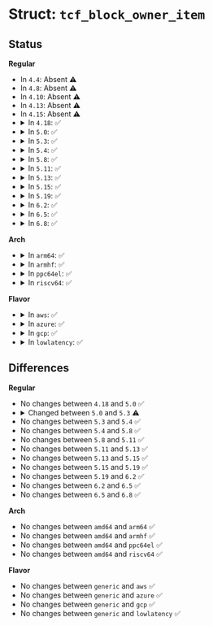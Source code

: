 # Struct: <code>tcf_block_owner_item</code>

## Status
<b>Regular</b>
<ul>
<li>
In <code>4.4</code>: Absent ⚠️
</li>
<li>
In <code>4.8</code>: Absent ⚠️
</li>
<li>
In <code>4.10</code>: Absent ⚠️
</li>
<li>
In <code>4.13</code>: Absent ⚠️
</li>
<li>
In <code>4.15</code>: Absent ⚠️
</li>
<li>
<details>
<summary>In <code>4.18</code>: ✅</summary>

```c
struct tcf_block_owner_item {
    struct list_head list;
    struct Qdisc *q;
    enum tcf_block_binder_type binder_type;
};
```
</details>
</li>
<li>
<details>
<summary>In <code>5.0</code>: ✅</summary>

```c
struct tcf_block_owner_item {
    struct list_head list;
    struct Qdisc *q;
    enum tcf_block_binder_type binder_type;
};
```
</details>
</li>
<li>
<details>
<summary>In <code>5.3</code>: ✅</summary>

```c
struct tcf_block_owner_item {
    struct list_head list;
    struct Qdisc *q;
    enum flow_block_binder_type binder_type;
};
```
</details>
</li>
<li>
<details>
<summary>In <code>5.4</code>: ✅</summary>

```c
struct tcf_block_owner_item {
    struct list_head list;
    struct Qdisc *q;
    enum flow_block_binder_type binder_type;
};
```
</details>
</li>
<li>
<details>
<summary>In <code>5.8</code>: ✅</summary>

```c
struct tcf_block_owner_item {
    struct list_head list;
    struct Qdisc *q;
    enum flow_block_binder_type binder_type;
};
```
</details>
</li>
<li>
<details>
<summary>In <code>5.11</code>: ✅</summary>

```c
struct tcf_block_owner_item {
    struct list_head list;
    struct Qdisc *q;
    enum flow_block_binder_type binder_type;
};
```
</details>
</li>
<li>
<details>
<summary>In <code>5.13</code>: ✅</summary>

```c
struct tcf_block_owner_item {
    struct list_head list;
    struct Qdisc *q;
    enum flow_block_binder_type binder_type;
};
```
</details>
</li>
<li>
<details>
<summary>In <code>5.15</code>: ✅</summary>

```c
struct tcf_block_owner_item {
    struct list_head list;
    struct Qdisc *q;
    enum flow_block_binder_type binder_type;
};
```
</details>
</li>
<li>
<details>
<summary>In <code>5.19</code>: ✅</summary>

```c
struct tcf_block_owner_item {
    struct list_head list;
    struct Qdisc *q;
    enum flow_block_binder_type binder_type;
};
```
</details>
</li>
<li>
<details>
<summary>In <code>6.2</code>: ✅</summary>

```c
struct tcf_block_owner_item {
    struct list_head list;
    struct Qdisc *q;
    enum flow_block_binder_type binder_type;
};
```
</details>
</li>
<li>
<details>
<summary>In <code>6.5</code>: ✅</summary>

```c
struct tcf_block_owner_item {
    struct list_head list;
    struct Qdisc *q;
    enum flow_block_binder_type binder_type;
};
```
</details>
</li>
<li>
<details>
<summary>In <code>6.8</code>: ✅</summary>

```c
struct tcf_block_owner_item {
    struct list_head list;
    struct Qdisc *q;
    enum flow_block_binder_type binder_type;
};
```
</details>
</li>
</ul>
<b>Arch</b>
<ul>
<li>
<details>
<summary>In <code>arm64</code>: ✅</summary>

```c
struct tcf_block_owner_item {
    struct list_head list;
    struct Qdisc *q;
    enum flow_block_binder_type binder_type;
};
```
</details>
</li>
<li>
<details>
<summary>In <code>armhf</code>: ✅</summary>

```c
struct tcf_block_owner_item {
    struct list_head list;
    struct Qdisc *q;
    enum flow_block_binder_type binder_type;
};
```
</details>
</li>
<li>
<details>
<summary>In <code>ppc64el</code>: ✅</summary>

```c
struct tcf_block_owner_item {
    struct list_head list;
    struct Qdisc *q;
    enum flow_block_binder_type binder_type;
};
```
</details>
</li>
<li>
<details>
<summary>In <code>riscv64</code>: ✅</summary>

```c
struct tcf_block_owner_item {
    struct list_head list;
    struct Qdisc *q;
    enum flow_block_binder_type binder_type;
};
```
</details>
</li>
</ul>
<b>Flavor</b>
<ul>
<li>
<details>
<summary>In <code>aws</code>: ✅</summary>

```c
struct tcf_block_owner_item {
    struct list_head list;
    struct Qdisc *q;
    enum flow_block_binder_type binder_type;
};
```
</details>
</li>
<li>
<details>
<summary>In <code>azure</code>: ✅</summary>

```c
struct tcf_block_owner_item {
    struct list_head list;
    struct Qdisc *q;
    enum flow_block_binder_type binder_type;
};
```
</details>
</li>
<li>
<details>
<summary>In <code>gcp</code>: ✅</summary>

```c
struct tcf_block_owner_item {
    struct list_head list;
    struct Qdisc *q;
    enum flow_block_binder_type binder_type;
};
```
</details>
</li>
<li>
<details>
<summary>In <code>lowlatency</code>: ✅</summary>

```c
struct tcf_block_owner_item {
    struct list_head list;
    struct Qdisc *q;
    enum flow_block_binder_type binder_type;
};
```
</details>
</li>
</ul>

## Differences
<b>Regular</b>
<ul>
<li>
No changes between <code>4.18</code> and <code>5.0</code> ✅
</li>
<li>
<details>
<summary>Changed between <code>5.0</code> and <code>5.3</code> ⚠️</summary>
<ul>
<li>
<b>Field type changed. </b>
<code>enum tcf_block_binder_type binder_type</code> ➡️ <code>enum flow_block_binder_type binder_type</code>
</li>
</ul>
</details>
</li>
<li>
No changes between <code>5.3</code> and <code>5.4</code> ✅
</li>
<li>
No changes between <code>5.4</code> and <code>5.8</code> ✅
</li>
<li>
No changes between <code>5.8</code> and <code>5.11</code> ✅
</li>
<li>
No changes between <code>5.11</code> and <code>5.13</code> ✅
</li>
<li>
No changes between <code>5.13</code> and <code>5.15</code> ✅
</li>
<li>
No changes between <code>5.15</code> and <code>5.19</code> ✅
</li>
<li>
No changes between <code>5.19</code> and <code>6.2</code> ✅
</li>
<li>
No changes between <code>6.2</code> and <code>6.5</code> ✅
</li>
<li>
No changes between <code>6.5</code> and <code>6.8</code> ✅
</li>
</ul>
<b>Arch</b>
<ul>
<li>
No changes between <code>amd64</code> and <code>arm64</code> ✅
</li>
<li>
No changes between <code>amd64</code> and <code>armhf</code> ✅
</li>
<li>
No changes between <code>amd64</code> and <code>ppc64el</code> ✅
</li>
<li>
No changes between <code>amd64</code> and <code>riscv64</code> ✅
</li>
</ul>
<b>Flavor</b>
<ul>
<li>
No changes between <code>generic</code> and <code>aws</code> ✅
</li>
<li>
No changes between <code>generic</code> and <code>azure</code> ✅
</li>
<li>
No changes between <code>generic</code> and <code>gcp</code> ✅
</li>
<li>
No changes between <code>generic</code> and <code>lowlatency</code> ✅
</li>
</ul>
